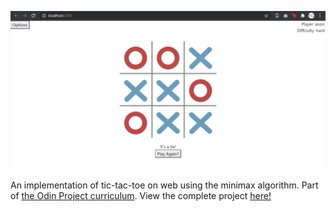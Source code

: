 ![tic-tac-toe-preview](img\tic-tac-toe.png)

An implementation of tic-tac-toe on web using the minimax algorithm. Part of [the Odin Project curriculum](https://www.theodinproject.com/courses/javascript/lessons/library). View the complete project [here!](https://marybcheung.github.io/Tic-Tac-Toe/)
